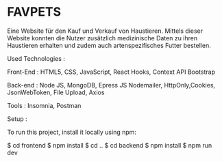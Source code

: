 # FAVPETS

Eine Website für den Kauf und Verkauf von Haustieren. Mittels dieser Website konnten die Nutzer zusätzlich medizinische Daten zu ihren Haustieren erhalten und zudem auch artenspezifisches Futter bestellen.

Used Technologies :

Front-End :
HTML5,
CSS,
JavaScript,
React Hooks,
Context API
Bootstrap


Back-end :
Node JS,
MongoDB,
Epress JS
Nodemailer,
HttpOnly,Cookies,
JsonWebToken,
File Upload,
Axios

Tools :
Insomnia,
Postman

Setup :

To run this project, install it locally using npm:

$ cd frontend $ npm install $ cd .. $ cd backend $ npm install $ npm run dev



